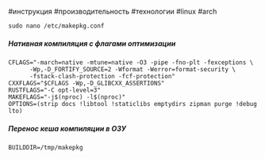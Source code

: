 #инструкция #производительность #технологии #linux #arch 
```
sudo nano /etc/makepkg.conf 
```
##### Нативная компиляция с флагами оптимизации
```
CFLAGS="-march=native -mtune=native -O3 -pipe -fno-plt -fexceptions \
      -Wp,-D_FORTIFY_SOURCE=2 -Wformat -Werror=format-security \
      -fstack-clash-protection -fcf-protection"
CXXFLAGS="$CFLAGS -Wp,-D_GLIBCXX_ASSERTIONS"
RUSTFLAGS="-C opt-level=3"
MAKEFLAGS="-j$(nproc) -l$(nproc)"
OPTIONS=(strip docs !libtool !staticlibs emptydirs zipman purge !debug lto)
```
##### Перенос кеша компиляции в ОЗУ
```
BUILDDIR=/tmp/makepkg
```